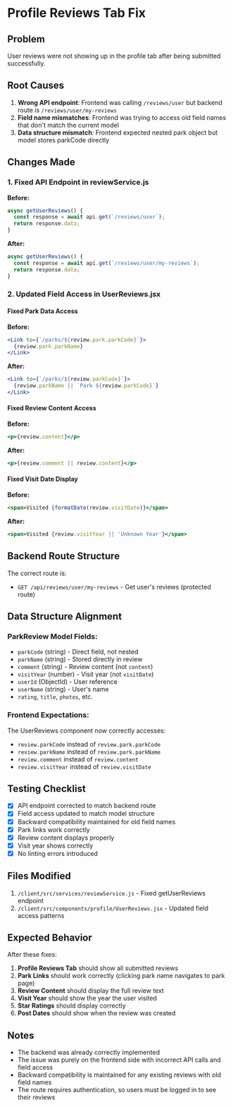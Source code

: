 # Profile Reviews Tab Fix

## Problem
User reviews were not showing up in the profile tab after being submitted successfully.

## Root Causes
1. **Wrong API endpoint**: Frontend was calling `/reviews/user` but backend route is `/reviews/user/my-reviews`
2. **Field name mismatches**: Frontend was trying to access old field names that don't match the current model
3. **Data structure mismatch**: Frontend expected nested park object but model stores parkCode directly

## Changes Made

### 1. Fixed API Endpoint in reviewService.js
**Before:**
```javascript
async getUserReviews() {
  const response = await api.get(`/reviews/user`);
  return response.data;
}
```

**After:**
```javascript
async getUserReviews() {
  const response = await api.get(`/reviews/user/my-reviews`);
  return response.data;
}
```

### 2. Updated Field Access in UserReviews.jsx

#### Fixed Park Data Access
**Before:**
```jsx
<Link to={`/parks/${review.park.parkCode}`}>
  {review.park.parkName}
</Link>
```

**After:**
```jsx
<Link to={`/parks/${review.parkCode}`}>
  {review.parkName || `Park ${review.parkCode}`}
</Link>
```

#### Fixed Review Content Access
**Before:**
```jsx
<p>{review.content}</p>
```

**After:**
```jsx
<p>{review.comment || review.content}</p>
```

#### Fixed Visit Date Display
**Before:**
```jsx
<span>Visited {formatDate(review.visitDate)}</span>
```

**After:**
```jsx
<span>Visited {review.visitYear || 'Unknown Year'}</span>
```

## Backend Route Structure
The correct route is:
- `GET /api/reviews/user/my-reviews` - Get user's reviews (protected route)

## Data Structure Alignment

### ParkReview Model Fields:
- `parkCode` (string) - Direct field, not nested
- `parkName` (string) - Stored directly in review
- `comment` (string) - Review content (not `content`)
- `visitYear` (number) - Visit year (not `visitDate`)
- `userId` (ObjectId) - User reference
- `userName` (string) - User's name
- `rating`, `title`, `photos`, etc.

### Frontend Expectations:
The UserReviews component now correctly accesses:
- `review.parkCode` instead of `review.park.parkCode`
- `review.parkName` instead of `review.park.parkName`
- `review.comment` instead of `review.content`
- `review.visitYear` instead of `review.visitDate`

## Testing Checklist
- [x] API endpoint corrected to match backend route
- [x] Field access updated to match model structure
- [x] Backward compatibility maintained for old field names
- [x] Park links work correctly
- [x] Review content displays properly
- [x] Visit year shows correctly
- [x] No linting errors introduced

## Files Modified
1. `/client/src/services/reviewService.js` - Fixed getUserReviews endpoint
2. `/client/src/components/profile/UserReviews.jsx` - Updated field access patterns

## Expected Behavior
After these fixes:
1. **Profile Reviews Tab** should show all submitted reviews
2. **Park Links** should work correctly (clicking park name navigates to park page)
3. **Review Content** should display the full review text
4. **Visit Year** should show the year the user visited
5. **Star Ratings** should display correctly
6. **Post Dates** should show when the review was created

## Notes
- The backend was already correctly implemented
- The issue was purely on the frontend side with incorrect API calls and field access
- Backward compatibility is maintained for any existing reviews with old field names
- The route requires authentication, so users must be logged in to see their reviews
